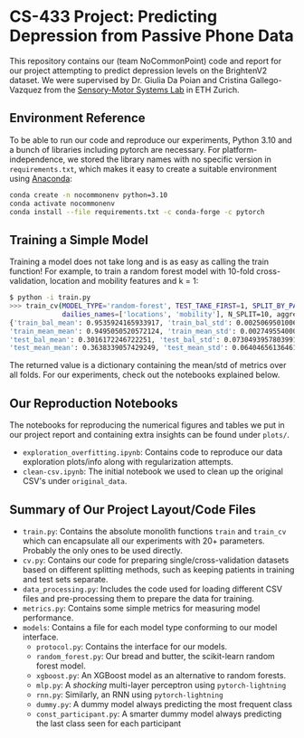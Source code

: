 # CS-433 Project: Predicting Depression from Passive Phone Data

This repository contains our (team NoCommonPoint) code and report for our project attempting to predict depression levels on the BrightenV2 dataset. We were supervised by Dr. Giulia Da Poian and Cristina Gallego-Vazquez from the [Sensory-Motor Systems Lab](https://sms.hest.ethz.ch/) in ETH Zurich.

## Environment Reference

To be able to run our code and reproduce our experiments, Python 3.10 and a bunch of libraries including pytorch are necessary. For platform-independence, we stored the library names with no specific version in `requirements.txt`, which makes it easy to create a suitable environment using [Anaconda](https://www.anaconda.com/):

```sh
conda create -n nocommonenv python=3.10
conda activate nocommonenv
conda install --file requirements.txt -c conda-forge -c pytorch
```

## Training a Simple Model

Training a model does not take long and is as easy as calling the train function! For example, to train a random forest model with 10-fold cross-validation, location and mobility features and k = 1:

```sh
$ python -i train.py
>>> train_cv(MODEL_TYPE='random-forest', TEST_TAKE_FIRST=1, SPLIT_BY_PARTICIPANT=True, 
             dailies_names=['locations', 'mobility'], N_SPLIT=10, aggregate=True)
{'train_bal_mean': 0.9535924165933917, 'train_bal_std': 0.002506950100629083, 
'train_mean_mean': 0.9495050520572124, 'train_mean_std': 0.0027495540000864057, 
'test_bal_mean': 0.3016172246722251, 'test_bal_std': 0.07304939578039911, 
'test_mean_mean': 0.3638339057429249, 'test_mean_std': 0.06404656136461256}
```

The returned value is a dictionary containing the mean/std of metrics over all folds. For our experiments, check out the notebooks explained below.

## Our Reproduction Notebooks

The notebooks for reproducing the numerical figures and tables we put in our project report and containing extra insights can be found under `plots/`. 

* `exploration_overfitting.ipynb`: Contains code to reproduce our data exploration plots/info along with regularization attempts.
* `clean-csv.ipynb`: The initial notebook we used to clean up the original CSV's under `original_data`.

## Summary of Our Project Layout/Code Files

* `train.py`: Contains the absolute monolith functions `train` and `train_cv` which can encapsulate all our experiments with 20+ parameters. Probably the only ones to be used directly.
* `cv.py`: Contains our code for preparing single/cross-validation datasets based on different splitting methods, such as keeping patients in training and test sets separate.
* `data_processing.py`: Includes the code used for loading different CSV files and pre-processing them to prepare the data for training.
* `metrics.py`: Contains some simple metrics for measuring model performance.
* `models`: Contains a file for each model type conforming to our model interface.
    * `protocol.py`: Contains the interface for our models.
    * `random_forest.py`: Our bread and butter, the scikit-learn random forest model.
    * `xgboost.py`: An XGBoost model as an alternative to random forests. 
    * `mlp.py`: A *shocking* multi-layer perceptron using `pytorch-lightning`
    * `rnn.py`: Similarly, an RNN using `pytorch-lightning`
    * `dummy.py`: A dummy model always predicting the most frequent class
    * `const_participant.py`: A smarter dummy model always predicting the last class seen for each participant

